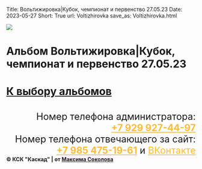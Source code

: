 Title: Вольтижировка|Кубок, чемпионат и первенство 27.05.23
Date: 2023-05-27
Short: True
url: Voltizhirovka
save_as: Voltizhirovka.html

<div class="emblem_mini">
<a href="/"><img src="/theme/images/emblemob.png"></a>
</div>

<div class='albob'>
	<h1 class='alb'>Альбом Вольтижировка|Кубок, чемпионат и первенство 27.05.23<h1>
	<a class='Back' href='/alboms'>К выбору альбомов</a>
</div>

<div class="content">
	<a class='gl' href="/theme/images/v1.jpg" style='background-image: url("/theme/images/v1.jpg")'><p></p></a>
	<a class='gl' href="/theme/images/v2.jpg" style='background-image: url("/theme/images/v2.jpg")'><p></p></a>
	<a class='gl' href="/theme/images/v3.jpg" style='background-image: url("/theme/images/v3.jpg")'><p></p></a>
	<a class='gl' href="/theme/images/v4.jpg" style='background-image: url("/theme/images/v4.jpg")'><p></p></a>
	<a class='gl' href="/theme/images/v5.jpg" style='background-image: url("/theme/images/v5.jpg")'><p></p></a>
	<a class='gl' href="/theme/images/v6.jpg" style='background-image: url("/theme/images/v6.jpg")'><p></p></a>
	<a class='gl' href="/theme/images/v7.jpg" style='background-image: url("/theme/images/v7.jpg")'><p></p></a>
	<a class='gl' href="/theme/images/v8.jpg" style='background-image: url("/theme/images/v8.jpg")'><p></p></a>
	<a class='gl' href="/theme/images/v9.jpg" style='background-image: url("/theme/images/v9.jpg")'><p></p></a>
	<a class='gl' href="/theme/images/v10.jpg" style='background-image: url("/theme/images/v10.jpg")'><p></p></a>
	<a class='gl' href="/theme/images/v11.jpg" style='background-image: url("/theme/images/v11.jpg")'><p></p></a>
	<a class='gl' href="/theme/images/v12.jpg" style='background-image: url("/theme/images/v12.jpg")'><p></p></a>
	<a class='gl' href="/theme/images/v13.jpg" style='background-image: url("/theme/images/v13.jpg")'><p></p></a>
	<a class='gl' href="/theme/images/v14.jpg" style='background-image: url("/theme/images/v14.jpg")'><p></p></a>
	<a class='gl' href="/theme/images/v15.jpg" style='background-image: url("/theme/images/v15.jpg")'><p></p></a>
	<a class='gl' href="/theme/images/v16.jpg" style='background-image: url("/theme/images/v16.jpg")'><p></p></a>
	<a class='gl' href="/theme/images/v17.jpg" style='background-image: url("/theme/images/v17.jpg")'><p></p></a>
	<a class='gl' href="/theme/images/v18.jpg" style='background-image: url("/theme/images/v18.jpg")'><p></p></a>
	<a class='gl' href="/theme/images/v19.jpg" style='background-image: url("/theme/images/v19.jpg")'><p></p></a>
	<a class='gl' href="/theme/images/v20.jpg" style='background-image: url("/theme/images/v20.jpg")'><p></p></a>
	<a class='gl' href="/theme/images/v21.jpg" style='background-image: url("/theme/images/v21.jpg")'><p></p></a>
	<a class='gl' href="/theme/images/v22.jpg" style='background-image: url("/theme/images/v22.jpg")'><p></p></a>
	<a class='gl' href="/theme/images/v23.jpg" style='background-image: url("/theme/images/v23.jpg")'><p></p></a>
	<a class='gl' href="/theme/images/v24.jpg" style='background-image: url("/theme/images/v24.jpg")'><p></p></a>
	<a class='gl' href="/theme/images/v180.jpg" style='background-image: url("/theme/images/v180.jpg")'><p></p></a>
	<a class='gl' href="/theme/images/v26.jpg" style='background-image: url("/theme/images/v26.jpg")'><p></p></a>
	<a class='gl' href="/theme/images/v27.jpg" style='background-image: url("/theme/images/v27.jpg")'><p></p></a>
	<a class='gl' href="/theme/images/v28.jpg" style='background-image: url("/theme/images/v28.jpg")'><p></p></a>
	<a class='gl' href="/theme/images/v29.jpg" style='background-image: url("/theme/images/v29.jpg")'><p></p></a>
	<a class='gl' href="/theme/images/v30.jpg" style='background-image: url("/theme/images/v30.jpg")'><p></p></a>
	<a class='gl' href="/theme/images/v31.jpg" style='background-image: url("/theme/images/v31.jpg")'><p></p></a>
	<a class='gl' href="/theme/images/v32.jpg" style='background-image: url("/theme/images/v32.jpg")'><p></p></a>
	<a class='gl' href="/theme/images/v33.jpg" style='background-image: url("/theme/images/v33.jpg")'><p></p></a>
	<a class='gl' href="/theme/images/v34.jpg" style='background-image: url("/theme/images/v34.jpg")'><p></p></a>
	<a class='gl' href="/theme/images/v35.jpg" style='background-image: url("/theme/images/v35.jpg")'><p></p></a>
	<a class='gl' href="/theme/images/v36.jpg" style='background-image: url("/theme/images/v36.jpg")'><p></p></a>
	<a class='gl' href="/theme/images/v37.jpg" style='background-image: url("/theme/images/v37.jpg")'><p></p></a>
	<a class='gl' href="/theme/images/v38.jpg" style='background-image: url("/theme/images/v38.jpg")'><p></p></a>
	<a class='gl' href="/theme/images/v39.jpg" style='background-image: url("/theme/images/v39.jpg")'><p></p></a>
	<a class='gl' href="/theme/images/v40.jpg" style='background-image: url("/theme/images/v40.jpg")'><p></p></a>
	<a class='gl' href="/theme/images/v41.jpg" style='background-image: url("/theme/images/v41.jpg")'><p></p></a>
	<a class='gl' href="/theme/images/v42.jpg" style='background-image: url("/theme/images/v42.jpg")'><p></p></a>
	<a class='gl' href="/theme/images/v43.jpg" style='background-image: url("/theme/images/v43.jpg")'><p></p></a>
	<a class='gl' href="/theme/images/v44.jpg" style='background-image: url("/theme/images/v44.jpg")'><p></p></a>
	<a class='gl' href="/theme/images/v45.jpg" style='background-image: url("/theme/images/v45.jpg")'><p></p></a>
	<a class='gl' href="/theme/images/v46.jpg" style='background-image: url("/theme/images/v46.jpg")'><p></p></a>
	<a class='gl' href="/theme/images/v47.jpg" style='background-image: url("/theme/images/v47.jpg")'><p></p></a>
	<a class='gl' href="/theme/images/v48.jpg" style='background-image: url("/theme/images/v48.jpg")'><p></p></a>
	<a class='gl' href="/theme/images/v49.jpg" style='background-image: url("/theme/images/v49.jpg")'><p></p></a>
	<a class='gl' href="/theme/images/v50.jpg" style='background-image: url("/theme/images/v50.jpg")'><p></p></a>
	<a class='gl' href="/theme/images/v51.jpg" style='background-image: url("/theme/images/v51.jpg")'><p></p></a>
	<a class='gl' href="/theme/images/v52.jpg" style='background-image: url("/theme/images/v52.jpg")'><p></p></a>
	<a class='gl' href="/theme/images/v53.jpg" style='background-image: url("/theme/images/v53.jpg")'><p></p></a>
	<a class='gl' href="/theme/images/v54.jpg" style='background-image: url("/theme/images/v54.jpg")'><p></p></a>
	<a class='gl' href="/theme/images/v55.jpg" style='background-image: url("/theme/images/v55.jpg")'><p></p></a>
	<a class='gl' href="/theme/images/v56.jpg" style='background-image: url("/theme/images/v56.jpg")'><p></p></a>
	<a class='gl' href="/theme/images/v57.jpg" style='background-image: url("/theme/images/v57.jpg")'><p></p></a>
	<a class='gl' href="/theme/images/v58.jpg" style='background-image: url("/theme/images/v58.jpg")'><p></p></a>
	<a class='gl' href="/theme/images/v59.jpg" style='background-image: url("/theme/images/v59.jpg")'><p></p></a>
	<a class='gl' href="/theme/images/v60.jpg" style='background-image: url("/theme/images/v60.jpg")'><p></p></a>
	<a class='gl' href="/theme/images/v61.jpg" style='background-image: url("/theme/images/v61.jpg")'><p></p></a>
	<a class='gl' href="/theme/images/v62.jpg" style='background-image: url("/theme/images/v62.jpg")'><p></p></a>
	<a class='gl' href="/theme/images/v63.jpg" style='background-image: url("/theme/images/v63.jpg")'><p></p></a>
	<a class='gl' href="/theme/images/v64.jpg" style='background-image: url("/theme/images/v64.jpg")'><p></p></a>
	<a class='gl' href="/theme/images/v65.jpg" style='background-image: url("/theme/images/v65.jpg")'><p></p></a>
	<a class='gl' href="/theme/images/v66.jpg" style='background-image: url("/theme/images/v66.jpg")'><p></p></a>
	<a class='gl' href="/theme/images/v67.jpg" style='background-image: url("/theme/images/v67.jpg")'><p></p></a>
	<a class='gl' href="/theme/images/v68.jpg" style='background-image: url("/theme/images/v68.jpg")'><p></p></a>
	<a class='gl' href="/theme/images/v69.jpg" style='background-image: url("/theme/images/v69.jpg")'><p></p></a>
	<a class='gl' href="/theme/images/v70.jpg" style='background-image: url("/theme/images/v70.jpg")'><p></p></a>
	<a class='gl' href="/theme/images/v71.jpg" style='background-image: url("/theme/images/v71.jpg")'><p></p></a>
	<a class='gl' href="/theme/images/v72.jpg" style='background-image: url("/theme/images/v72.jpg")'><p></p></a>
	<a class='gl' href="/theme/images/v73.jpg" style='background-image: url("/theme/images/v73.jpg")'><p></p></a>
	<a class='gl' href="/theme/images/v74.jpg" style='background-image: url("/theme/images/v74.jpg")'><p></p></a>
	<a class='gl' href="/theme/images/v75.jpg" style='background-image: url("/theme/images/v75.jpg")'><p></p></a>
	<a class='gl' href="/theme/images/v76.jpg" style='background-image: url("/theme/images/v76.jpg")'><p></p></a>
	<a class='gl' href="/theme/images/v77.jpg" style='background-image: url("/theme/images/v77.jpg")'><p></p></a>
	<a class='gl' href="/theme/images/v78.jpg" style='background-image: url("/theme/images/v78.jpg")'><p></p></a>
	<a class='gl' href="/theme/images/v79.jpg" style='background-image: url("/theme/images/v79.jpg")'><p></p></a>
	<a class='gl' href="/theme/images/v80.jpg" style='background-image: url("/theme/images/v80.jpg")'><p></p></a>
	<a class='gl' href="/theme/images/v81.jpg" style='background-image: url("/theme/images/v81.jpg")'><p></p></a>
	<a class='gl' href="/theme/images/v82.jpg" style='background-image: url("/theme/images/v82.jpg")'><p></p></a>
	<a class='gl' href="/theme/images/v83.jpg" style='background-image: url("/theme/images/v83.jpg")'><p></p></a>
	<a class='gl' href="/theme/images/v84.jpg" style='background-image: url("/theme/images/v84.jpg")'><p></p></a>
	<a class='gl' href="/theme/images/v85.jpg" style='background-image: url("/theme/images/v85.jpg")'><p></p></a>
	<a class='gl' href="/theme/images/v86.jpg" style='background-image: url("/theme/images/v86.jpg")'><p></p></a>
	<a class='gl' href="/theme/images/v87.jpg" style='background-image: url("/theme/images/v87.jpg")'><p></p></a>
	<a class='gl' href="/theme/images/v88.jpg" style='background-image: url("/theme/images/v88.jpg")'><p></p></a>
	<a class='gl' href="/theme/images/v89.jpg" style='background-image: url("/theme/images/v89.jpg")'><p></p></a>
	<a class='gl' href="/theme/images/v90.jpg" style='background-image: url("/theme/images/v90.jpg")'><p></p></a>
	<a class='gl' href="/theme/images/v91.jpg" style='background-image: url("/theme/images/v91.jpg")'><p></p></a>
	<a class='gl' href="/theme/images/v92.jpg" style='background-image: url("/theme/images/v92.jpg")'><p></p></a>
	<a class='gl' href="/theme/images/v93.jpg" style='background-image: url("/theme/images/v93.jpg")'><p></p></a>
	<a class='gl' href="/theme/images/v94.jpg" style='background-image: url("/theme/images/v94.jpg")'><p></p></a>
	<a class='gl' href="/theme/images/v95.jpg" style='background-image: url("/theme/images/v95.jpg")'><p></p></a>
	<a class='gl' href="/theme/images/v96.jpg" style='background-image: url("/theme/images/v96.jpg")'><p></p></a>
	<a class='gl' href="/theme/images/v97.jpg" style='background-image: url("/theme/images/v97.jpg")'><p></p></a>
	<a class='gl' href="/theme/images/v98.jpg" style='background-image: url("/theme/images/v98.jpg")'><p></p></a>
	<a class='gl' href="/theme/images/v99.jpg" style='background-image: url("/theme/images/v99.jpg")'><p></p></a>
	<a class='gl' href="/theme/images/v100.jpg" style='background-image: url("/theme/images/v100.jpg")'><p></p></a>	
</div>

<div class="footer2" style='margin-top: 35px;'>
     <div class='titlef' style='text-align: right; font-size: 25px;'>Номер телефона администратора: <br><a href="tel:+79299274497" style='color: #FFBC39;'><b>+7 929 927-44-97</b></a></div>
     <div class='titlef' style='text-align: right; font-size: 25px;'>Номер телефона отвечающего за сайт: <br><a href="tel:+79854751961" style='color: #FFBC39;'><b>+7 985 475-19-61</b></a> и <a href="https://vk.com/maxim_lyubertsy" style='color: #FFBC39;'>ВКонтакте</a></div>
     <div class="contein3"><b>© КСК "Каскад" | от <a href='https://vk.com/maxim_lyubertsy'>Максима Соколова</a></b></div>
</div>